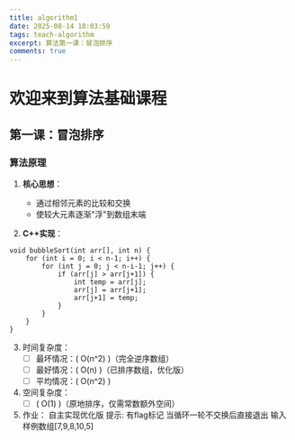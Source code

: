 ```yaml
---
title: algorithm1
date: 2025-08-14 18:03:59
tags: teach-algorithm
excerpt: 算法第一课：冒泡排序
comments: true
---
```


# 欢迎来到算法基础课程

## 第一课：冒泡排序

### 算法原理

1. **核心思想**：
   - 通过相邻元素的比较和交换
   - 使较大元素逐渐"浮"到数组末端

2. **C++实现**：
```
void bubbleSort(int arr[], int n) {
    for (int i = 0; i < n-1; i++) {
        for (int j = 0; j < n-i-1; j++) {
            if (arr[j] > arr[j+1]) {
                int temp = arr[j];
                arr[j] = arr[j+1];
                arr[j+1] = temp;
            }
        }
    }
}
```
3. 时间复杂度：
   - [ ] 最坏情况：\( O(n^2) \)（完全逆序数组）
   - [ ] 最好情况：\( O(n) \)（已排序数组，优化版）
   - [ ] 平均情况：\( O(n^2) \)

4. 空间复杂度：
   - [ ] \( O(1) \)（原地排序，仅需常数额外空间）

5. 作业：
   自主实现优化版
   提示: 有flag标记
   当循环一轮不交换后直接退出
   输入样例数组\[7,9,8,10,5\]